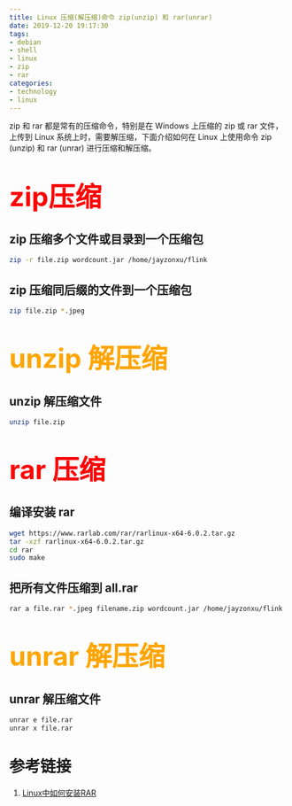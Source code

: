 ```yaml
---
title: Linux 压缩(解压缩)命令 zip(unzip) 和 rar(unrar)
date: 2019-12-20 19:17:30
tags:
- debian
- shell
- linux
- zip
- rar
categories: 
- technology
- linux
---
```


zip 和 rar 都是常有的压缩命令，特别是在 Windows 上压缩的 zip 或 rar 文件，上传到 Linux 系统上时，需要解压缩，下面介绍如何在 Linux 上使用命令 zip (unzip) 和 rar (unrar) 进行压缩和解压缩。

<!--more-->

# <font size=7 color=red>zip压缩 </font>

## zip 压缩多个文件或目录到一个压缩包

```bash
zip -r file.zip wordcount.jar /home/jayzonxu/flink
```

##  zip 压缩同后缀的文件到一个压缩包

```bash
zip file.zip *.jpeg
```

# <font size=7 color=orange>unzip 解压缩</font>

## unzip 解压缩文件

```bash
unzip file.zip
```

# <font size=7 color=red>rar 压缩</font>

## 编译安装 rar

```bash
wget https://www.rarlab.com/rar/rarlinux-x64-6.0.2.tar.gz
tar -xzf rarlinux-x64-6.0.2.tar.gz
cd rar
sudo make
```



##  把所有文件压缩到 all.rar

```bash
rar a file.rar *.jpeg filename.zip wordcount.jar /home/jayzonxu/flink
```

# <font size=7 color=orange>unrar 解压缩</font>

## unrar 解压缩文件

```bash
unrar e file.rar
unrar x file.rar
```



# 参考链接

1. [Linux中如何安装RAR](https://www.cnblogs.com/findumars/p/8244997.html)

